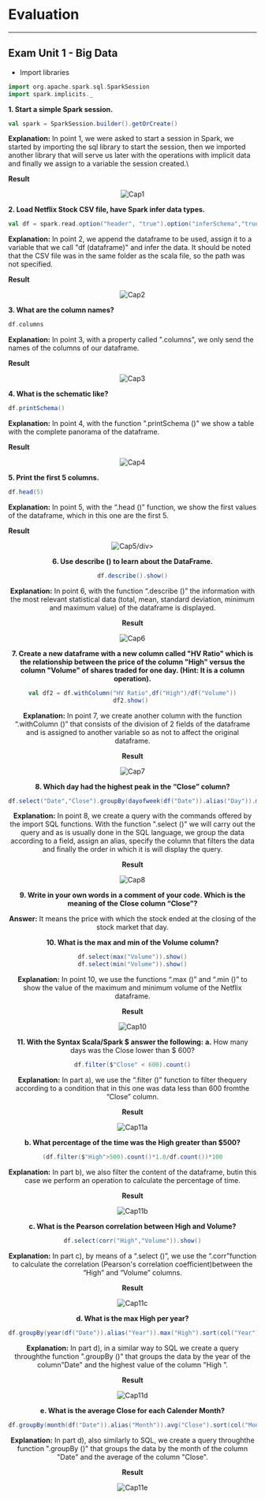 # Evaluation
--- 
## Exam Unit 1 - Big Data
- Import libraries
```scala
import org.apache.spark.sql.SparkSession
import spark.implicits._
```
**1. Start a simple Spark session.**
 ```scala 
val spark = SparkSession.builder().getOrCreate()
```
**Explanation:** In point 1, we were asked to start a session in Spark, we started by importing the sql library to start the session, then we imported another library that will serve us later with the operations with implicit data and finally we assign to a variable the session created.\

**Result**
<html><div align="center"><img src="https://i.ibb.co/Xt582DY/Cap1.png" alt="Cap1" border="0"></div></html>



**2. Load Netflix Stock CSV file, have Spark infer data types.**
```scala
val df = spark.read.option("header", "true").option("inferSchema","true")csv("Netflix_2011_2016.csv")
```
**Explanation:** In point 2, we append the dataframe to be used, assign it to a variable that we call "df (dataframe)" and infer the data. It should be noted that the CSV file was in the same folder as the scala file, so the path was not specified.

**Result**
<html><div align="center"><img src="https://i.ibb.co/TTyHyxx/Cap2.png" alt="Cap2" border="0"></div></html>



**3. What are the column names?**
```scala
df.columns
```
**Explanation:** In point 3, with a property called ".columns", we only send the names of the columns of our dataframe.

**Result**
<html><div align="center"><img src="https://i.ibb.co/HzBsWyM/Cap3.png" alt="Cap3" border="0"></div></html>



**4. What is the schematic like?**
```scala 
df.printSchema()
```
**Explanation:** In point 4, with the function ".printSchema ()" we show a table with the complete panorama of the dataframe.

**Result**
<html><div align="center"><img src="https://i.ibb.co/QF8Z91j/Cap4.png" alt="Cap4" border="0"></div></html>



**5. Print the first 5 columns.**
```scala
df.head(5)
```
**Explanation:** In point 5, with the “.head ()” function, we show the first values ​​of the dataframe, which in this one are the first 5.

**Result**
<html><div align="center"><img src="https://i.ibb.co/h7KkwTD/Cap5.png" alt="Cap5" border="0">/div></html>



**6. Use describe () to learn about the DataFrame.** 
```scala
df.describe().show()
```
**Explanation:** In point 6, with the function “.describe ()” the information with the most relevant statistical data (total, mean, standard deviation, minimum and maximum value) of the dataframe is displayed.

**Result**
<html><div align="center"><img src="https://i.ibb.co/CVQrF2Y/Cap6.png" alt="Cap6" border="0"></div></html>



**7. Create a new dataframe with a new column called "HV Ratio" which is the relationship between the price of the column "High" versus the column "Volume" of shares traded for one day. (Hint: It is a column operation).**
```scala
val df2 = df.withColumn("HV Ratio",df("High")/df("Volume"))
df2.show() 
```
**Explanation:** In point 7, we create another column with the function “.withColumn ()” that consists of the division of 2 fields of the dataframe and is assigned to another variable so as not to affect the original dataframe.

**Result**
<html><div align="center"><img src="https://i.ibb.co/3FgK0k5/Cap7.png" alt="Cap7" border="0"></div></html>



**8. Which day had the highest peak in the “Close” column?**
```scala
df.select("Date","Close").groupBy(dayofweek(df("Date")).alias("Day")).max("Close").sort(col("Day").asc).show(1)
```
**Explanation:** In point 8, we create a query with the commands offered by the import SQL functions. With the function ".select ()" we will carry out the query and as is usually done in the SQL language, we group the data according to a field, assign an alias, specify the column that filters the data and finally the order in which it is will display the query.

**Result**
<html><div align="center"><img src="https://i.ibb.co/qnBwD8g/Cap8.png" alt="Cap8" border="0"></div></html>



**9. Write in your own words in a comment of your code. Which is the meaning of the Close column “Close”?**

**Answer:** It means the price with which the stock ended at the closing of the stock market that day.


**10. What is the max and min of the Volume column?**
```scala
df.select(max("Volume")).show()
df.select(min("Volume")).show()
```
**Explanation:** In point 10, we use the functions “.max ()” and “.min ()” to show the value of the maximum and minimum volume of the Netflix dataframe.

**Result**
<html><div align="center"><img src="https://i.ibb.co/jyQ2b2s/Cap10.png" alt="Cap10" border="0"></div></html>



**11. With the Syntax Scala/Spark $ answer the following:**
**a.** How many days was the Close lower than $ 600?
```scala
df.filter($"Close" < 600).count()
```
 **Explanation:** In part a), we use the “.filter ()” function to filter thequery according to a condition that in this one was data less than 600 fromthe “Close” column.

**Result**
<html><div align="center"><img src="https://i.ibb.co/7CWH2p0/Cap11a.png" alt="Cap11a" border="0"></div></html>



**b. What percentage of the time was the High greater than $500?**
```scala
(df.filter($"High">500).count()*1.0/df.count())*100
```
**Explanation:** In part b), we also filter the content of the dataframe, butin this case we perform an operation to calculate the percentage of time.

**Result**
<html><div align="center"><img src="https://i.ibb.co/HNK1gL7/Cap11b.png" alt="Cap11b" border="0"></div></html>



**c. What is the Pearson correlation between High and Volume?**
```scala
df.select(corr("High","Volume")).show()
```
**Explanation:** In part c), by means of a “.select ()”, we use the “.corr”function to calculate the correlation (Pearson's correlation coefficient)between the “High” and “Volume” columns.

**Result**
<html><div align="center"><img src="https://i.ibb.co/7rtCjpv/Cap11c.png" alt="Cap11c" border="0"></div></html>



**d. What is the max High per year?**
```scala
df.groupBy(year(df("Date")).alias("Year")).max("High").sort(col("Year").desc)show()
```
**Explanation:** In part d), in a similar way to SQL we create a query throughthe function ".groupBy ()" that groups the data by the year of the column"Date" and the highest value of the column "High ”.

**Result**
<html><div align="center"><img src="https://i.ibb.co/tm9TVwr/Cap11d.png" alt="Cap11d" border="0"></div></html>



**e. What is the average Close for each Calender Month?**
```scala
df.groupBy(month(df("Date")).alias("Month")).avg("Close").sort(col("Month")asc).show() 
```
**Explanation:** In part d), also similarly to SQL, we create a query throughthe function ".groupBy ()" that groups the data by the month of the column "Date" and the average of the column "Close".

**Result**
<html><div align="center"><img src="https://i.ibb.co/SVHXTqp/Cap11e.png" alt="Cap11e" border="0"></div></html>